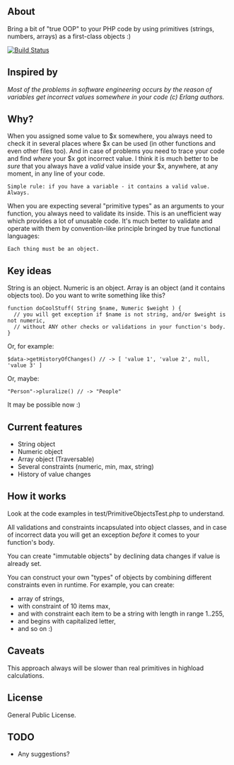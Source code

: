 About
-----

Bring a bit of "true OOP" to your PHP code by using primitives (strings, numbers, arrays) as a first-class objects :)

[![Build Status](https://travis-ci.org/dobryakov/php-primitive-objects.svg)](https://travis-ci.org/dobryakov/php-primitive-objects)

Inspired by
-----------

*Most of the problems in software engineering occurs by the reason of variables get incorrect values somewhere in your code (c) Erlang authors.*

Why?
----

When you assigned some value to $x somewhere, you always need to check it in several places where $x can be used (in other functions and even other files too).
And in case of problems you need to trace your code and find *where* your $x got incorrect value.
I think it is much better to be *sure* that you always have a *valid* value inside your $x, anywhere, at any moment, in any line of your code.

    Simple rule: if you have a variable - it contains a valid value.
    Always.

When you are expecting several "primitive types" as an arguments to your function, you always need to validate its inside.
This is an unefficient way which provides a lot of unusable code.
It's much better to validate and operate with them by convention-like principle bringed by true functional languages:

    Each thing must be an object.

Key ideas
---------

String is an object. Numeric is an object. Array is an object (and it contains objects too). Do you want to write something like this?

    function doCoolStuff( String $name, Numeric $weight ) {
      // you will get exception if $name is not string, and/or $weight is not numeric,
      // without ANY other checks or validations in your function's body.
    }

Or, for example:

    $data->getHistoryOfChanges() // -> [ 'value 1', 'value 2', null, 'value 3' ] 

Or, maybe:

    "Person"->pluralize() // -> "People"

It may be possible now :)

Current features
----------------

* String object
* Numeric object
* Array object (Traversable)
* Several constraints (numeric, min, max, string)
* History of value changes

How it works
------------

Look at the code examples in test/PrimitiveObjectsTest.php to understand.

All validations and constraints incapsulated into object classes, and in case of incorrect data you will get an exception *before* it comes to your function's body.

You can create "immutable objects" by declining data changes if value is already set.

You can construct your own "types" of objects by combining different constraints even in runtime. For example, you can create:

* array of strings,
* with constraint of 10 items max,
* and with constraint each item to be a string with length in range 1..255,
* and begins with capitalized letter,
* and so on :)

Caveats
-------

This approach always will be slower than real primitives in highload calculations.

License
-------

General Public License.

TODO
----

* Any suggestions?

